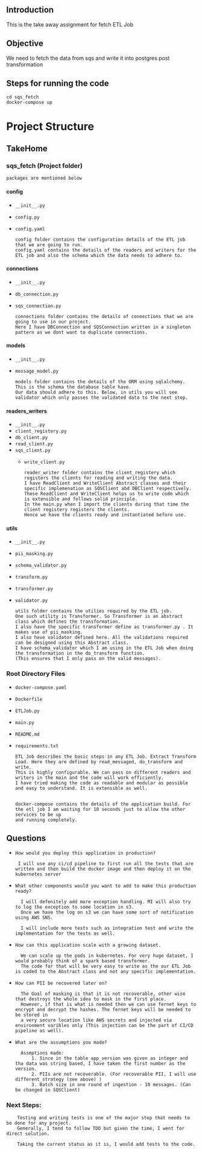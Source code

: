## Introduction
This is the take away assignment for fetch ETL Job

## Objective 
We need to fetch the data from sqs and write it into postgres post transformation

## Steps for running the code
    cd sqs_fetch
    docker-compose up

# Project Structure

## TakeHome

### sqs_fetch  (Project folder)
    packages are mentioned below
#### config  
  - `__init__.py`
  - `config.py`
  - `config.yaml`
        
        config folder contains the configuration details of the ETL job that we are going to run.
        config.yaml contains the details of the readers and writers for the ETL job and also the schema which the data needs to adhere to.
    

#### connections
  - `__init__.py`
  - `db_connection.py`
  - `sqs_connection.py`

        connections folder contains the details of connections that we are going to use in our project.
        Here I have DBConnection and SQSConnection written in a singleton pattern as we dont want to duplicate connections.

#### models
  - `__init__.py`
  - `message_model.py`

        models folder contains the details of the ORM using sqlalchemy. This is the schema the database table have.
        Our data should adhere to this. Below, in utils you will see validator which only passes the validated data to the next step.


#### readers_writers
  - `__init__.py`
  - `client_registery.py`
  - `db_client.py`
  - `read_client.py`
  - `sqs_client.py`
    - `write_client.py`

          reader_writer folder contains the client_registery which registers the clients for reading and writing the data.
          I have ReadClient and WriteClient Abstract classes and their specific implemenation as SQSClient abd DBClient respectively.
          These ReadClient and WriteClient helps us to write code which is extensible and follows solid principle.
          In the main.py when I import the clients during that time the client registery registers the clients. 
          Hence we have the clients ready and instantiated before use.

#### utils
  - `__init__.py`
  - `pii_masking.py`
  - `schema_validator.py`
  - `transform.py`
  - `transformer.py`
  - `validator.py`


        utils folder contains the utilies required by the ETL job.
        One such utility is Transformer. So Transformer is an abstract class which defines the transformation.
        I also have the specific transformer define as transformer.py . It makes use of pii_masking.
        I also have validator defined here. All the validations required can be designed using this Abstract class.
        I have schema_validator which I am using in the ETL Job when doing the transformation in the do_transform function.
        (This ensures that I only pass on the valid messages).

        

### Root Directory Files
  - `docker-compose.yaml`
  - `Dockerfile`
  - `ETLJob.py`
  - `main.py`
  - `README.md`
  - `requirements.txt`


        ETL Job describes the basic steps in any ETL Job. Extract Transform Load. Here they are defined by read_messaged, do_transform and write.
        This is highly configurable. We can pass on different readers and writers in the main and the code will work efficiently.
        I have tried making the code as readable and modular as possible and easy to understand. It is extensible as well.


        docker-compose contains the details of the application build. For the etl job I am waiting for 10 seconds just to allow the other services to be up 
        and running completely.



## Questions
 - `How would you deploy this application in production?`
            
        I will use any ci/cd pipeline to first run all the tests that are written and then build the docker image and then deploy it on the kubernetes server

- `What other components would you want to add to make this production ready?`

        I will defenitely add more exception handling. MI will also try to log the exception to some location in s3. 
        Once we have the log on s3 we can have some sort of notification using AWS SNS.
    
        I will include more tests such as integration test and write the implementation for the tests as well.

- `How can this application scale with a growing dataset.`
        
        We can scale up the pods in kubernetes. For very huge dataset, I would probably think of a spark based transformer.
        The code for that will be very easy to write as the our ETL Job is coded to the Abstract class and not any specific implementation.

- `How can PII be recovered later on?`
        
        The Goal of masking is that it is not recoverable, other wise that destroys the whole idea to mask in the first place.
        However, if that is what is needed then we can use fernet keys to encrypt and decrypt the hashes. The fernet keys will be needed to be stored in 
        a very secure location like AWS secrets and injected via environment varibles only (This injection can be the part of CI/CD pipeline as well).


- `What are the assumptions you made?`

        Assmptions made:
            1. Since in the table app_version was given as integer and tha data was string based, I have taken the first number as the version.
            2. PIIs are not recoverable. (For recoverable PII, I will use different strategy (see above) )
            3. Batch size in one round of ingestion - 10 messages. (Can be changed in SQSClient)
            




### Next Steps: 

        Testing and writing tests is one of the major step that needs to be done for any project.
        Generally, I tend to follow TDD but given the time, I went for direct solution. 
        
        Taking the current status as it is, I would add tests to the code.
            



